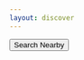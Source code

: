 ```yaml
---
layout: discover
---
```



<div class="main-container">

<!--
<script src='https://api.mapbox.com/mapbox.js/plugins/leaflet-locatecontrol/v0.43.0/L.Control.Locate.min.js'></script>
<link href='https://api.mapbox.com/mapbox.js/plugins/leaflet-locatecontrol/v0.43.0/L.Control.Locate.mapbox.css' rel='stylesheet' />
<link href='https://api.mapbox.com/mapbox.js/plugins/leaflet-locatecontrol/v0.43.0/css/font-awesome.min.css' rel='stylesheet' />
-->




<div class="map-container col-xs-12" id="mapid"></div>

<script>

</script>


<div class="info-container col-xs-12">
<div class="inner-container">
<div id="nearbyAndList">
<button class="col-xs-12 nearby-button" id="nearby">Search Nearby</button>
<ul  id="innerContainer">

</ul>
</div>
<div id="moreInfo">

</div>

</div>
</div>
</div>